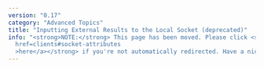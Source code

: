 ```yaml
---
version: "0.17"
category: "Advanced Topics"
title: "Inputting External Results to the Local Socket (deprecated)"
info: "<strong>NOTE:</strong> This page has been moved. Please click <strong><a
  href=clients#socket-attributes
  >here</a></strong> if you're not automatically redirected. Have a nice day!"
---
```


<meta http-equiv="refresh" content="1;url=clients#socket-attributes">
